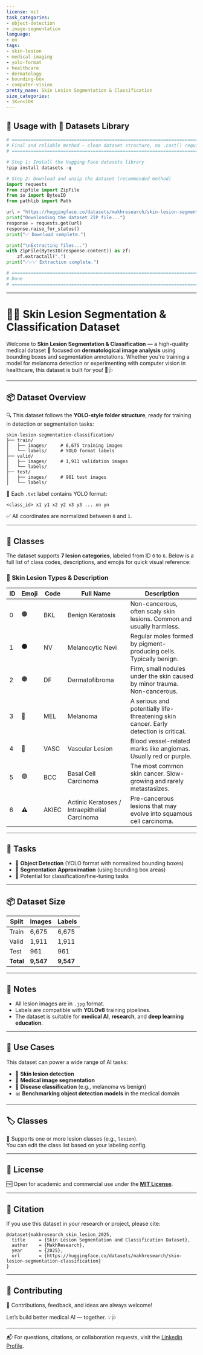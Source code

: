 ```yaml
---
license: mit
task_categories:
- object-detection
- image-segmentation
language:
- en
tags:
- skin-lesion
- medical-imaging
- yolo-format
- healthcare
- dermatology
- bounding-box
- computer-vision
pretty_name: Skin Lesion Segmentation & Classification
size_categories:
- 1K<n<10K
---
```

## 🔗 Usage with 🤗 Datasets Library

```python
# ==============================================================================
# Final and reliable method — clean dataset structure, no .cast() required
# ==============================================================================

# Step 1: Install the Hugging Face datasets library
!pip install datasets -q

# Step 2: Download and unzip the dataset (recommended method)
import requests
from zipfile import ZipFile
from io import BytesIO
from pathlib import Path

url = "https://huggingface.co/datasets/makhresearch/skin-lesion-segmentation-classification/resolve/main/skin-lesion-segmentation-classification.zip"
print("Downloading the dataset ZIP file...")
response = requests.get(url)
response.raise_for_status()
print("✅ Download complete.")

print("\nExtracting files...")
with ZipFile(BytesIO(response.content)) as zf:
    zf.extractall(".")
print("✅✅✅ Extraction complete.")

# ==============================================================================
# Done
# ==============================================================================

```

---

# 🧠✨ Skin Lesion Segmentation & Classification Dataset

Welcome to **Skin Lesion Segmentation & Classification** — a high-quality medical dataset 🧬 focused on **dermatological image analysis** using bounding boxes and segmentation annotations. Whether you're training a model for melanoma detection or experimenting with computer vision in healthcare, this dataset is built for you! 🚀🩺

---

## 📦 Dataset Overview

🔍 This dataset follows the **YOLO-style folder structure**, ready for training in detection or segmentation tasks:

```
skin-lesion-segmentation-classification/
├── train/
│   ├── images/     # 6,675 training images
│   └── labels/     # YOLO format labels
├── valid/
│   ├── images/     # 1,911 validation images
│   └── labels/
├── test/
│   ├── images/     # 961 test images
│   └── labels/
```

📄 Each `.txt` label contains YOLO format:
```
<class_id> x1 y1 x2 y2 x3 y3 ... xn yn
```

✅ All coordinates are normalized between `0` and `1`.

---
## 🧠 Classes

The dataset supports **7 lesion categories**, labeled from ID `0` to `6`. Below is a full list of class codes, descriptions, and emojis for quick visual reference:

### 🦠 Skin Lesion Types & Description

| ID | Emoji | Code   | Full Name                                             | Description                                                                 |
|----|-------|--------|--------------------------------------------------------|-----------------------------------------------------------------------------|
| 0  | 🟤    | BKL    | Benign Keratosis                                      | Non-cancerous, often scaly skin lesions. Common and usually harmless.      |
| 1  | ⚫    | NV     | Melanocytic Nevi                                      | Regular moles formed by pigment-producing cells. Typically benign.         |
| 2  | 🟠    | DF     | Dermatofibroma                                        | Firm, small nodules under the skin caused by minor trauma. Non-cancerous.  |
| 3  | 🔴    | MEL    | Melanoma                                              | A serious and potentially life-threatening skin cancer. Early detection is critical. |
| 4  | 🔵    | VASC   | Vascular Lesion                                       | Blood vessel-related marks like angiomas. Usually red or purple.           |
| 5  | 🟣    | BCC    | Basal Cell Carcinoma                                  | The most common skin cancer. Slow-growing and rarely metastasizes.         |
| 6  | ⚠️    | AKIEC  | Actinic Keratoses / Intraepithelial Carcinoma         | Pre-cancerous lesions that may evolve into squamous cell carcinoma.        |

---

## 🧪 Tasks

- 🔳 **Object Detection** (YOLO format with normalized bounding boxes)
- 🎯 **Segmentation Approximation** (using bounding box areas)
- 📌 Potential for classification/fine-tuning tasks

---

## 📦 Dataset Size

| Split  | Images | Labels |
|--------|--------|--------|
| Train  | 6,675  | 6,675  |
| Valid  | 1,911  | 1,911  |
| Test   | 961    | 961    |
| **Total** | **9,547** | **9,547** |

---

## 📝 Notes

- All lesion images are in `.jpg` format.
- Labels are compatible with **YOLOv8** training pipelines.
- The dataset is suitable for **medical AI**, **research**, and **deep learning education**.

---

## 🧠 Use Cases

This dataset can power a wide range of AI tasks:

- 🧪 **Skin lesion detection**
- 🩻 **Medical image segmentation**
- 🤖 **Disease classification** (e.g., melanoma vs benign)
- 📊 **Benchmarking object detection models** in the medical domain

---

## 🏷️ Classes

🔢 Supports one or more lesion classes (e.g., `lesion`).  
You can edit the class list based on your labeling config.

---

## 📜 License

🆓 Open for academic and commercial use under the **[MIT License](./LICENSE)**.

---

## 🧾 Citation

If you use this dataset in your research or project, please cite:

```
@dataset{makhresearch_skin_lesion_2025,
  title     = {Skin Lesion Segmentation and Classification Dataset},
  author    = {MakhResearch},
  year      = {2025},
  url       = {https://huggingface.co/datasets/makhresearch/skin-lesion-segmentation-classification}
}
```

---

## 🤝 Contributing

🙌 Contributions, feedback, and ideas are always welcome!

Let’s build better medical AI — together. 💡🩺

---


📬 For questions, citations, or collaboration requests, visit the [Linkedin Profile](https://www.linkedin.com/in/majid-khorramgah/).
